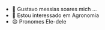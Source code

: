 - 👋 Gustavo messias soares mich ...
- 👀 Estou interessado em Agronomia
- 😄 Pronomes Ele-dele
  

<!---
gustavomessias757/gustavomessias757 is a ✨ special ✨ repository because its `README.md` (this file) appears on your GitHub profile.
You can click the Preview link to take a look at your changes.
--->

